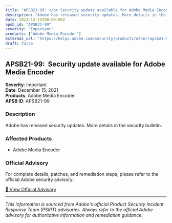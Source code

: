 ```yaml
---
title: "APSB21-99: </b> Security update available for Adobe Media Encoder</a><br />"
description: "Adobe has released security updates. More details in the security bulletin."
date: 2021-12-15T00:00:00Z
apsb_id: "APSB21-99"
severity: "Important"
products: ["Adobe Media Encoder"]
external_url: "https://helpx.adobe.com/security/products/other/apsb21-99.html"
draft: false
---
```


## APSB21-99: </b> Security update available for Adobe Media Encoder</a><br />

**Severity**: Important  
**Date**: December 15, 2021  
**Products**: Adobe Media Encoder  
**APSB ID**: APSB21-99

### Description

Adobe has released security updates. More details in the security bulletin.

### Affected Products

- Adobe Media Encoder


### Official Advisory

For complete details, patches, and remediation steps, please refer to the official Adobe security advisory:

[🔗 View Official Advisory](https://helpx.adobe.com/security/products/other/apsb21-99.html)

---

*This information is sourced from Adobe's official Product Security Incident Response Team (PSIRT) advisories. Always refer to the official Adobe advisory for authoritative information and remediation guidance.*
